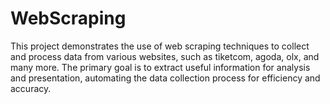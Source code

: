 # WebScraping
This project demonstrates the use of web scraping techniques to collect and process data from various websites, such as tiketcom, agoda, olx, and many more. The primary goal is to extract useful information for analysis and presentation, automating the data collection process for efficiency and accuracy.
